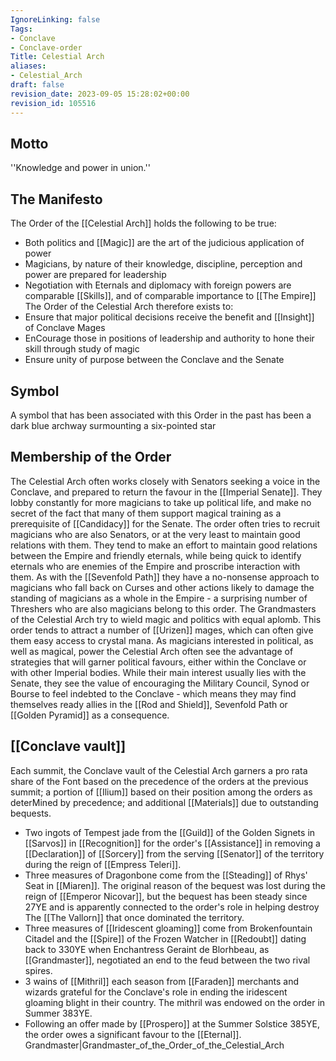 ```yaml
---
IgnoreLinking: false
Tags:
- Conclave
- Conclave-order
Title: Celestial Arch
aliases:
- Celestial_Arch
draft: false
revision_date: 2023-09-05 15:28:02+00:00
revision_id: 105516
---
```


## Motto
''Knowledge and power in union.''
## The Manifesto
The Order of the [[Celestial Arch]] holds the following to be true:
* Both politics and [[Magic]] are the art of the judicious application of power
* Magicians, by nature of their knowledge, discipline, perception and power are prepared for leadership
* Negotiation with Eternals and diplomacy with foreign powers are comparable [[Skills]], and of comparable importance to [[The Empire]]
The Order of the Celestial Arch therefore exists to:
* Ensure that major political decisions receive the benefit and [[Insight]] of Conclave Mages
* EnCourage those in positions of leadership and authority to hone their skill through study of magic
* Ensure unity of purpose between the Conclave and the Senate
## Symbol
A symbol that has been associated with this Order in the past has been a dark blue archway surmounting a six-pointed star
## Membership of the Order
The Celestial Arch often works closely with Senators seeking a voice in the Conclave, and prepared to return the favour in the [[Imperial Senate]]. They lobby constantly for more magicians to take up political life, and make no secret of the fact that many of them support magical training as a prerequisite of [[Candidacy]] for the Senate. The order often tries to recruit magicians who are also Senators, or at the very least to maintain good relations with them.
They tend to make an effort to maintain good relations between the Empire and friendly eternals, while being quick to identify eternals who are enemies of the Empire and proscribe interaction with them. As with the [[Sevenfold Path]] they have a no-nonsense approach to magicians who fall back on Curses and other actions likely to damage the standing of magicians as a whole in the Empire - a surprising number of Threshers who are also magicians belong to this order.
The Grandmasters of the Celestial Arch try to wield magic and politics with equal aplomb. This order tends to attract a number of [[Urizen]] mages, which can often give them easy access to crystal mana.
As magicians interested in political, as well as magical, power the Celestial Arch often see the advantage of strategies that will garner political favours, either within the Conclave or with other Imperial bodies. While their main interest usually lies with the Senate, they see the value of encouraging the Military Council, Synod or Bourse to feel indebted to the Conclave - which means they may find themselves ready allies in the [[Rod and Shield]], Sevenfold Path or [[Golden Pyramid]] as a consequence.
## [[Conclave vault]]
Each summit, the Conclave vault of the Celestial Arch garners a pro rata share of the Font based on the precedence of the orders at the previous summit; a portion of [[Ilium]] based on their position among the orders as deterMined by precedence; and additional [[Materials]] due to outstanding bequests.
* Two ingots of Tempest jade from the [[Guild]] of the Golden Signets in [[Sarvos]] in [[Recognition]] for the order's [[Assistance]] in removing a [[Declaration]] of [[Sorcery]] from the serving [[Senator]] of the territory during the reign of [[Empress Teleri]].
* Three measures of Dragonbone come from the [[Steading]] of Rhys' Seat in [[Miaren]]. The original reason of the bequest was lost during the reign of [[Emperor Nicovar]], but the bequest has been steady since 27YE and is apparently connected to the order's role in helping destroy The [[The Vallorn]] that once dominated the territory. 
* Three measures of [[Iridescent gloaming]] come from Brokenfountain Citadel and the [[Spire]] of the Frozen Watcher in [[Redoubt]] dating back to 330YE when Enchantress Geraint de Blorhbeau, as [[Grandmaster]], negotiated an end to the feud between the two rival spires.
* 3 wains of [[Mithril]] each season from [[Faraden]] merchants and wizards grateful for the Conclave's role in ending the iridescent gloaming blight in their country. The mithril was endowed on the order in Summer 383YE. 
* Following an offer made by [[Prospero]] at the Summer Solstice 385YE, the order owes a significant favour to the [[Eternal]].
Grandmaster|Grandmaster_of_the_Order_of_the_Celestial_Arch